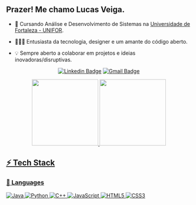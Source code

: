## Prazer! Me chamo Lucas Veiga.

* 📖 Cursando Análise e Desenvolvimento de Sistemas na [Universidade de Fortaleza - UNIFOR](https://www.unifor.br/). 

* 🧑🏻‍💻 Entusiasta da tecnologia, designer e um amante do código aberto. 

* 💡 Sempre aberto a colaborar em projetos e ideias inovadoras/disruptivas.

<div align="center">
  
  [![Linkedin Badge](https://img.shields.io/badge/-LucasVeiga-blue?style=flat-square&logo=Linkedin&logoColor=white&link=https://www.linkedin.com/in/lucasveiga19)](https://www.linkedin.com/in/lucasveiga19)
  [![Gmail Badge](https://img.shields.io/badge/-lucas.veiga@laveiga.com.br-c14438?style=flat-square&logo=Gmail&logoColor=white&link=mailto:lucas.veiga@laveiga.com.br)](mailto:lucas.veiga@laveiga.com.br)
</div>

<div align="center">
  
  <a href="https://github.com/lucasveiga19">
  <img height="180em" src="https://github-readme-stats.vercel.app/api?username=lucasveiga19&show_icons=true&theme=maroongold&include_all_commits=true&count_private=true"/> 
    <img height="180em" src="https://github-readme-stats.vercel.app/api/top-langs/?username=lucasveiga19&layout=compact&langs_count=7&theme=maroongold"/>
</div>

## ⚡ Tech Stack

### 🚀 Languages

![Java](https://img.shields.io/badge/Java-ED8B00?style=for-the-badge&logo=java&logoColor=white)
![Python](https://img.shields.io/badge/Python-FFD43B?style=for-the-badge&logo=python&logoColor=306998)
![C++](https://img.shields.io/badge/C%2B%2B-00599C?style=for-the-badge&logo=c%2B%2B&logoColor=white)
![JavaScript](https://img.shields.io/badge/JavaScript-323330?style=for-the-badge&logo=javascript&logoColor=F7DF1E)
![HTML5](https://img.shields.io/badge/HTML5-E34F26?style=for-the-badge&logo=html5&logoColor=white)
![CSS3](https://img.shields.io/badge/CSS3-1572B6?style=for-the-badge&logo=css3&logoColor=white)
